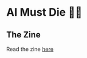 # AI Must Die 🔪🤖

## The Zine

Read the zine [here](https://www.aimustdie.info/AI_Must_Die_v1.0.pdf)

